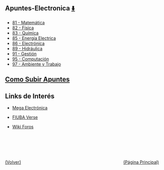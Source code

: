 
<html>
<body>
<h2>Apuntes-Electronica <a href="https://downgit.github.io/#/home?url=https://github.com/Apuntes-FIUBA/Apuntes-Electronica/tree/main" style="font-size:20px">  ⬇️ </a></h2>
<ul>
    <li><a href="81 - Matemática">81 - Matemática</a></li>
    <li><a href="82 - Física">82 - Física</a></li>
    <li><a href="83 - Química">83 - Química</a></li>
    <li><a href="85 - Energía Electrica">85 - Energía Electrica</a></li>
    <li><a href="86 - Electrónica">86 - Electrónica</a></li>
    <li><a href="89 - Hidráulica">89 - Hidráulica</a></li>
    <li><a href="91 - Gestión">91 - Gestión</a></li>
    <li><a href="95 - Computación">95 - Computación</a></li>
    <li><a href="97 - Ambiente y Trabajo">97 - Ambiente y Trabajo</a></li>
</ul>
</body>
</html>
















## [Como Subir Apuntes](subir-apuntes.html)


## Links de Interés

- [Mega Electrónica](https://mega.nz/folder/jVwnjCDJ#IcPqdY2XnOKU83iyZ5La4w)

- [FIUBA Verse](https://fiubaverse.github.io/)

- [Wiki Foros](http://wiki.foros-fiuba.com.ar/)

<br><br><br><br><br><a href="../" style="float: left">(Volver)</a> <a href="https://apuntes-fiuba.github.io/Apuntes-Electronica" style="float: right">(Página Principal)</a>
